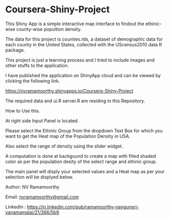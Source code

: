 # Coursera-Shiny-Project

This Shiny App is a simple  interactive map interface to findout the ethinic-wise county-wise popultion density.

The data for this project is counties.rds, a dataset of demographic data for each county in the United States, 
collected with the UScensus2010 data R package.

This project is just a learning process and I tried to include images and other stuffs to the application.

I have published the application on ShinyApp cloud and can be viewed by clicking the following link.

 https://nvramamoorthy.shinyapps.io/Coursera-Shiny-Project
 
The required data and ui.R server.R are residing in this Repository.

How to Use this.

At right side Input Panel is located.

Please select the Ethinic Group from the dropdown Text Box for which you want to get the Heat map of the Population Density in USA.

Also select the range of density using the slider widget.

A computation is done at backgound to create a map with filled shaded color as per the population desity of the select range and ethinic group.

The main panel will disply your selected values and  a Heat map as per your selection will be displyed below.

 



Author: NV Ramamoorthy

Email: nvramamoorthy@gmail.com

LinkedIn : https://in.linkedin.com/pub/ramamoorthy-nanguneri-vanamamalai/21/366/5b9
